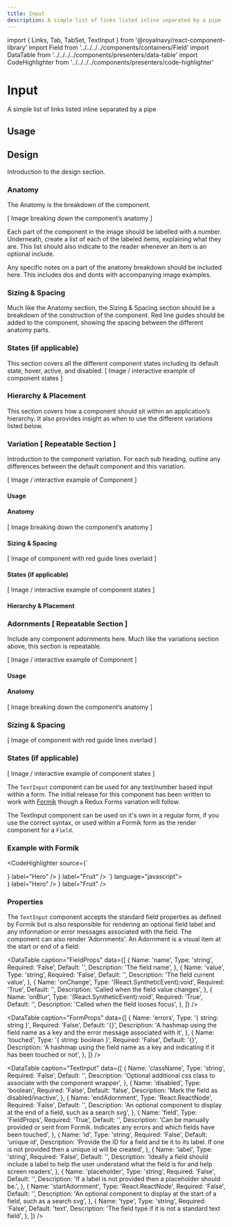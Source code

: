 ```yaml
---
title: Input
description: A simple list of links listed inline separated by a pipe
---
```


import { Links, Tab, TabSet, TextInput } from '@royalnavy/react-component-library'
import Field from '../../../../components/containers/Field'
import DataTable from '../../../../components/presenters/data-table'
import CodeHighlighter from '../../../../components/presenters/code-highlighter'


# Input
A simple list of links listed inline separated by a pipe

## Usage

<TabSet>

<Tab title="Design">

  ## Design
  Introduction to the design section.

  ### Anatomy
  The Anatomy is the breakdown of the component.

  [ Image breaking down the component’s anatomy ]

  Each part of the component in the image should be labelled with a number. Underneath, create a list of each of the labeled items, explaining what they are. This list should also indicate to the reader whenever an item is an optional include.

  Any specific notes on a part of the anatomy breakdown should be included here. This includes dos and donts with accompanying image examples.

  ### Sizing & Spacing
  Much like the Anatomy section, the Sizing & Spacing section should be a breakdown of the construction of the component. Red line guides should be added to the component, showing the spacing between the different anatomy parts.

  ### States (if applicable) 
  This section covers all the different component states including its default state, hover, active, and disabled.
  [ Image / interactive example of component states ]

  ### Hierarchy & Placement
  This section covers how a component should sit within an application’s hierarchy. It also provides insight as when to use the different variations listed below.

  ### Variation [ Repeatable Section ] 
  Introduction to the component variation. For each sub heading, outline any differences between the default component and this variation. 

  [ Image / interactive example of Component ]

  #### Usage

  #### Anatomy
  [ Image breaking down the component’s anatomy ]

  #### Sizing & Spacing
  [ Image of component with red guide lines overlaid ]

  #### States (if applicable)
  [ Image / interactive example of component states ]

  #### Hierarchy & Placement

  ### Adornments [ Repeatable Section ]
  Include any component adornments here. Much like the variations section above, this section is repeatable.

  [ Image / interactive example of Component ]

  #### Usage

  #### Anatomy
  [ Image breaking down the component’s anatomy ]

  ### Sizing & Spacing
  [ Image of component with red guide lines overlaid ]

  ### States (if applicable)
  [ Image / interactive example of component states ]

  </Tab>


<Tab title="Develop">

The `TextInput` component can be used for any text/number based input within a form. The initial release for this component has been written to work with <a href="https://jaredpalmer.com/formik/">Formik</a> though a Redux Forms variation will follow.

The TextInput component can be used on it's own in a regular form, if you use the correct syntax, or used within a Formik form as the render component for a `Field`.

### Example with Formik
<CodeHighlighter source={`<Formik initialValues={initialValues} onSubmit={onSubmit} validationSchema={validationSchema}>

<Form>
  <Field className="rn-textinput--is-valid" name="colour" component={TextInput} label="My Label" />
  <Field name="name" component={TextInput} label="Name" />
  <Field name="city" component={TextInput} label="City" />
  <Field name="hero" component={TextInput} endAdornment={<Search />} label="Hero" />
  <Field name="fruit" component={TextInput} startAdornment={<Search />} label="Fruit" />
  <Field name="search" component={TextInput} placeholder="search" />
</Form>
</Formik>`} language="javascript">
  <div>
      <Field className="rn-textinput--is-valid" name="colour" component={TextInput} label="My Label" />
      <Field 
        name="name" 
        component={TextInput} 
        label="Name" 
        form={{
          errors: {
            name: 'Invalid Name'
          },
          touched: {
            name: true
          }
        }}
        />
      <Field name="city" component={TextInput} label="City" />
      <Field name="hero" component={TextInput} endAdornment={<Icons.Search />} label="Hero" />
      <Field name="fruit" component={TextInput} startAdornment={<Icons.Search />} label="Fruit" />
      <Field name="search" component={TextInput} placeholder="search" />
  </div>
</CodeHighlighter>


### Properties
The `TextInput` component accepts the standard field properties as defined by Formik but is also
responsible for rendering an optional field label and any information or error messages associated 
with the field. The component can also render 'Adornments'. An Adornment is a visual item at the start or
end of a field:

<DataTable caption="FieldProps" data={[
  {
    Name: 'name',
    Type: 'string',
    Required: 'False',
    Default: '',
    Description: 'The field name',
  },
  {
    Name: 'value',
    Type: 'string',
    Required: 'False',
    Default: '',
    Description: 'The field current value',
  },
   {
    Name: 'onChange',
    Type: '(React.SyntheticEvent):void',
    Required: 'True',
    Default: '',
    Description: 'Called when the field value changes',
  },
  {
    Name: 'onBlur',
    Type: '(React.SyntheticEvent):void',
    Required: 'True',
    Default: '',
    Description: 'Called when the field looses focus',
  },
]} />


<DataTable caption="FormProps" data={[
  {
    Name: 'errors',
    Type: '{ string: string }',
    Required: 'False',
    Default: '{}',
    Description: 'A hashmap using the field name as a key and the error message associated with it',
  },
  {
    Name: 'touched',
    Type: '{ string: boolean }',
    Required: 'False',
    Default: '{}',
    Description: 'A hashmap using the field name as a key and indicating if it has been touched or not',
  },
]} />

<DataTable caption="TextInput" data={[
  {
    Name: 'className',
    Type: 'string',
    Required: 'False',
    Default: '',
    Description: 'Optional additional css class to associate with the component wrapper',
  },
  {
    Name: 'disabled',
    Type: 'boolean',
    Required: 'False',
    Default: 'false',
    Description: 'Mark the field as disabled/inactive',
  },
  {
    Name: 'endAdornment',
    Type: 'React.ReactNode',
    Required: 'False',
    Default: '',
    Description: 'An optional component to display at the end of a field, such as a search svg',
  },
  {
    Name: 'field',
    Type: 'FieldProps',
    Required: 'True',
    Default: '',
    Description: 'Can be manually provided or sent from Formik. Indicates any errors and which fields have been touched',
  },
  {
    Name: 'id',
    Type: 'string',
    Required: 'False',
    Default: 'unique id',
    Description: 'Provide the ID for a field and tie it to its label. If one is not provided then a unique id will be created',
  },
  {
    Name: 'label',
    Type: 'string',
    Required: 'False',
    Default: '',
    Description: 'Ideally a field should include a label to help the user understand what the field is for and help screen readers',
  },
  {
    Name: 'placeholder',
    Type: 'string',
    Required: 'False',
    Default: '',
    Description: 'If a label is not provided then a placeholder should be.',
  },
  {
    Name: 'startAdornment',
    Type: 'React.ReactNode',
    Required: 'False',
    Default: '',
    Description: 'An optional component to display at the start of a field, such as a search svg',
  },
  {
    Name: 'type',
    Type: 'string',
    Required: 'False',
    Default: 'text',
    Description: 'The field type if it is not a standard text field',
  },
]} />

</Tab>
</TabSet>
